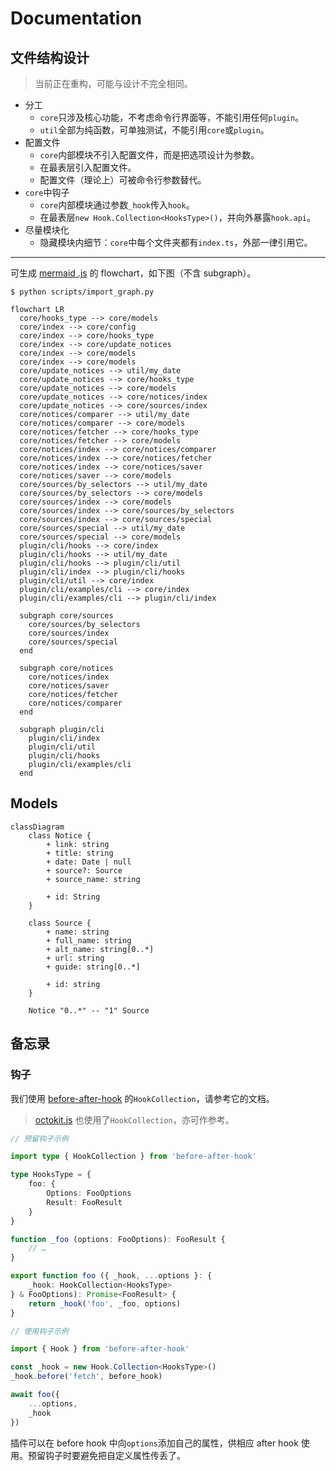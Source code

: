 # Documentation

## 文件结构设计

> 当前正在重构，可能与设计不完全相同。

- 分工
  - `core`只涉及核心功能，不考虑命令行界面等，不能引用任何`plugin`。
  - `util`全部为纯函数，可单独测试，不能引用`core`或`plugin`。
- 配置文件
  - `core`内部模块不引入配置文件，而是把选项设计为参数。
  - 在最表层引入配置文件。
  - 配置文件（理论上）可被命令行参数替代。
- `core`中钩子
  - `core`内部模块通过参数`_hook`传入`hook`。
  - 在最表层`new Hook.Collection<HooksType>()`，并向外暴露`hook.api`。
- 尽量模块化
  - 隐藏模块内细节：`core`中每个文件夹都有`index.ts`，外部一律引用它。

---

可生成 [mermaid .js](https://mermaid-js.github.io/mermaid/#/) 的 flowchart，如下图（不含 subgraph）。

```shell
$ python scripts/import_graph.py
```

```mermaid
flowchart LR
  core/hooks_type --> core/models
  core/index --> core/config
  core/index --> core/hooks_type
  core/index --> core/update_notices
  core/index --> core/models
  core/index --> core/models
  core/update_notices --> util/my_date
  core/update_notices --> core/hooks_type
  core/update_notices --> core/models
  core/update_notices --> core/notices/index
  core/update_notices --> core/sources/index
  core/notices/comparer --> util/my_date
  core/notices/comparer --> core/models
  core/notices/fetcher --> core/hooks_type
  core/notices/fetcher --> core/models
  core/notices/index --> core/notices/comparer
  core/notices/index --> core/notices/fetcher
  core/notices/index --> core/notices/saver
  core/notices/saver --> core/models
  core/sources/by_selectors --> util/my_date
  core/sources/by_selectors --> core/models
  core/sources/index --> core/models
  core/sources/index --> core/sources/by_selectors
  core/sources/index --> core/sources/special
  core/sources/special --> util/my_date
  core/sources/special --> core/models
  plugin/cli/hooks --> core/index
  plugin/cli/hooks --> util/my_date
  plugin/cli/hooks --> plugin/cli/util
  plugin/cli/index --> plugin/cli/hooks
  plugin/cli/util --> core/index
  plugin/cli/examples/cli --> core/index
  plugin/cli/examples/cli --> plugin/cli/index

  subgraph core/sources
    core/sources/by_selectors
    core/sources/index
    core/sources/special
  end

  subgraph core/notices
    core/notices/index
    core/notices/saver
    core/notices/fetcher
    core/notices/comparer
  end

  subgraph plugin/cli
    plugin/cli/index
    plugin/cli/util
    plugin/cli/hooks
    plugin/cli/examples/cli
  end

```

## Models

```mermaid
classDiagram
    class Notice {
        + link: string
        + title: string
        + date: Date | null
        + source?: Source
        + source_name: string

        + id: String
    }

    class Source {
        + name: string
        + full_name: string
        + alt_name: string[0..*]
        + url: string
        + guide: string[0..*]

        + id: string
    }

    Notice "0..*" -- "1" Source
```

## 备忘录

### 钩子

我们使用 [before-after-hook](https://www.npmjs.com/package/before-after-hook) 的`HookCollection`，请参考它的文档。

> [octokit.js](https://github.com/octokit/request.js) 也使用了`HookCollection`，亦可作参考。

```typescript
// 预留钩子示例

import type { HookCollection } from 'before-after-hook'

type HooksType = {
    foo: {
        Options: FooOptions
        Result: FooResult
    }
}

function _foo (options: FooOptions): FooResult {
    // …
}

export function foo ({ _hook, ...options }: {
    _hook: HookCollection<HooksType>
} & FooOptions): Promise<FooResult> {
    return _hook('foo', _foo, options)
}
```

```typescript
// 使用钩子示例

import { Hook } from 'before-after-hook'

const _hook = new Hook.Collection<HooksType>()
_hook.before('fetch', before_hook)

await foo({
    ...options,
    _hook
})
```

插件可以在 before hook 中向`options`添加自己的属性，供相应 after hook 使用。预留钩子时要避免把自定义属性传丢了。
